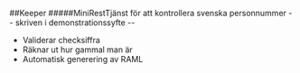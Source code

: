##Keeper
#####MiniRestTjänst för att kontrollera svenska personnummer
-- skriven i demonstrationssyfte --
- Validerar checksiffra
- Räknar ut hur gammal man är
- Automatisk generering av RAML


